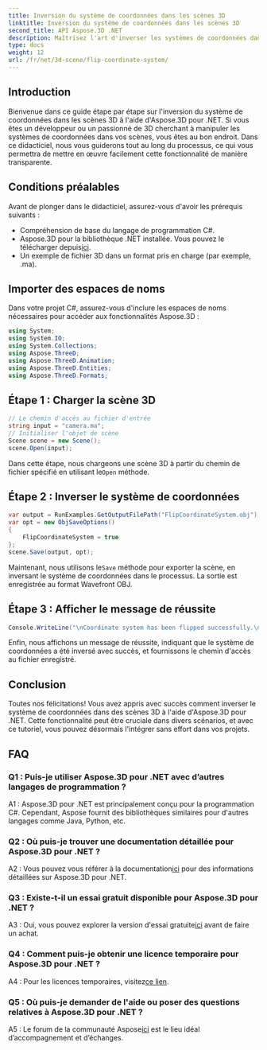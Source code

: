 ```yaml
---
title: Inversion du système de coordonnées dans les scènes 3D
linktitle: Inversion du système de coordonnées dans les scènes 3D
second_title: API Aspose.3D .NET
description: Maîtrisez l'art d'inverser les systèmes de coordonnées dans les scènes 3D à l'aide d'Aspose.3D pour .NET. Suivez notre guide étape par étape pour une mise en œuvre transparente.
type: docs
weight: 12
url: /fr/net/3d-scene/flip-coordinate-system/
---
```

## Introduction

Bienvenue dans ce guide étape par étape sur l'inversion du système de coordonnées dans les scènes 3D à l'aide d'Aspose.3D pour .NET. Si vous êtes un développeur ou un passionné de 3D cherchant à manipuler les systèmes de coordonnées dans vos scènes, vous êtes au bon endroit. Dans ce didacticiel, nous vous guiderons tout au long du processus, ce qui vous permettra de mettre en œuvre facilement cette fonctionnalité de manière transparente.

## Conditions préalables

Avant de plonger dans le didacticiel, assurez-vous d'avoir les prérequis suivants :

- Compréhension de base du langage de programmation C#.
-  Aspose.3D pour la bibliothèque .NET installée. Vous pouvez le télécharger depuis[ici](https://releases.aspose.com/3d/net/).
- Un exemple de fichier 3D dans un format pris en charge (par exemple, .ma).

## Importer des espaces de noms

Dans votre projet C#, assurez-vous d'inclure les espaces de noms nécessaires pour accéder aux fonctionnalités Aspose.3D :

```csharp
using System;
using System.IO;
using System.Collections;
using Aspose.ThreeD;
using Aspose.ThreeD.Animation;
using Aspose.ThreeD.Entities;
using Aspose.ThreeD.Formats;
```

## Étape 1 : Charger la scène 3D

```csharp
// Le chemin d'accès au fichier d'entrée
string input = "camera.ma";
// Initialiser l'objet de scène
Scene scene = new Scene();
scene.Open(input);
```

 Dans cette étape, nous chargeons une scène 3D à partir du chemin de fichier spécifié en utilisant le`Open` méthode.

## Étape 2 : Inverser le système de coordonnées

```csharp
var output = RunExamples.GetOutputFilePath("FlipCoordinateSystem.obj");
var opt = new ObjSaveOptions()
{
    FlipCoordinateSystem = true
};
scene.Save(output, opt);
```

 Maintenant, nous utilisons le`Save` méthode pour exporter la scène, en inversant le système de coordonnées dans le processus. La sortie est enregistrée au format Wavefront OBJ.

## Étape 3 : Afficher le message de réussite

```csharp
Console.WriteLine("\nCoordinate system has been flipped successfully.\nFile saved at " + output);
```

Enfin, nous affichons un message de réussite, indiquant que le système de coordonnées a été inversé avec succès, et fournissons le chemin d'accès au fichier enregistré.

## Conclusion

Toutes nos félicitations! Vous avez appris avec succès comment inverser le système de coordonnées dans des scènes 3D à l'aide d'Aspose.3D pour .NET. Cette fonctionnalité peut être cruciale dans divers scénarios, et avec ce tutoriel, vous pouvez désormais l'intégrer sans effort dans vos projets.

## FAQ

### Q1 : Puis-je utiliser Aspose.3D pour .NET avec d’autres langages de programmation ?

A1 : Aspose.3D pour .NET est principalement conçu pour la programmation C#. Cependant, Aspose fournit des bibliothèques similaires pour d'autres langages comme Java, Python, etc.

### Q2 : Où puis-je trouver une documentation détaillée pour Aspose.3D pour .NET ?

 A2 : Vous pouvez vous référer à la documentation[ici](https://reference.aspose.com/3d/net/) pour des informations détaillées sur Aspose.3D pour .NET.

### Q3 : Existe-t-il un essai gratuit disponible pour Aspose.3D pour .NET ?

 A3 : Oui, vous pouvez explorer la version d'essai gratuite[ici](https://releases.aspose.com/) avant de faire un achat.

### Q4 : Comment puis-je obtenir une licence temporaire pour Aspose.3D pour .NET ?

 A4 : Pour les licences temporaires, visitez[ce lien](https://purchase.aspose.com/temporary-license/).

### Q5 : Où puis-je demander de l'aide ou poser des questions relatives à Aspose.3D pour .NET ?

 A5 : Le forum de la communauté Aspose[ici](https://forum.aspose.com/c/3d/18) est le lieu idéal d’accompagnement et d’échanges.